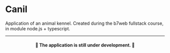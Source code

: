 # Canil
Application of an animal kennel. Created during the b7web fullstack course, in module node.js + typescript.

<hr/>

<h4 align="center"> 
	🚧  The application is still under development.  🚧
</h4>